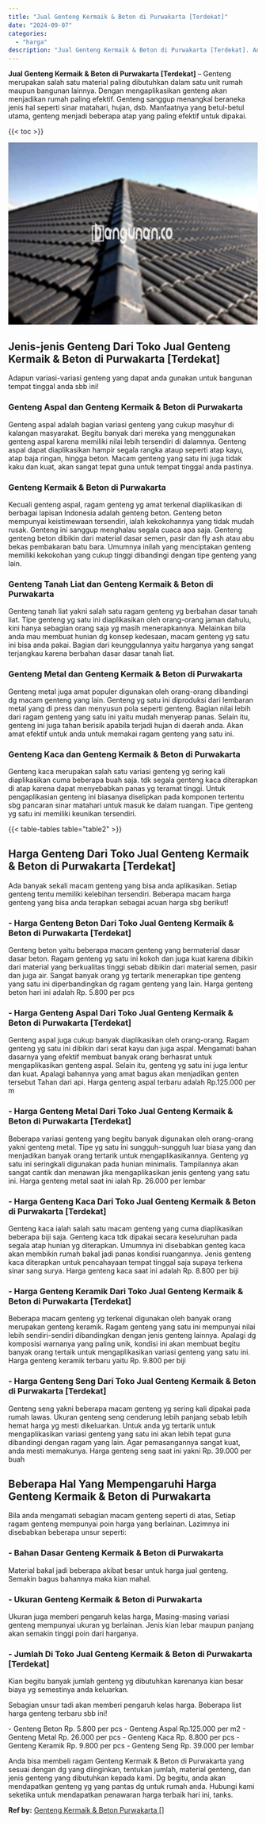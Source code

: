 ```yaml
---
title: "Jual Genteng Kermaik & Beton di Purwakarta [Terdekat]"
date: "2024-09-07"
categories: 
  - "harga"
description: "Jual Genteng Kermaik & Beton di Purwakarta [Terdekat]. Anda bisa membeli ragam Genteng Kermaik & Beton di Purwakarta yang sesuai dengan dg yang diinginkan, t..."
---
```


**Jual Genteng Kermaik & Beton di Purwakarta \[Terdekat\]** – Genteng merupakan salah satu material paling dibutuhkan dalam satu unit rumah maupun bangunan lainnya. Dengan mengaplikasikan genteng akan menjadikan rumah paling efektif. Genteng sanggup menangkal beraneka jenis hal seperti sinar matahari, hujan, dsb. Manfaatnya yang betul-betul utama, genteng menjadi beberapa atap yang paling efektif untuk dipakai.

{{< toc >}}

![Jual Genteng Kermaik & Beton di Purwakarta [Terdekat]](/images/genteng-minimalis-murah25.png)

## Jenis-jenis Genteng Dari Toko Jual Genteng Kermaik & Beton di Purwakarta \[Terdekat\]

Adapun variasi-variasi genteng yang dapat anda gunakan untuk bangunan tempat tinggal anda sbb ini!

### Genteng Aspal dan Genteng Kermaik & Beton di Purwakarta

Genteng aspal adalah bagian variasi genteng yang cukup masyhur di kalangan masyarakat. Begitu banyak dari mereka yang menggunakan genteng aspal karena memiliki nilai lebih tersendiri di dalamnya. Genteng aspal dapat diaplikasikan hampir segala rangka ataup seperti atap kayu, atap baja ringan, hingga beton. Macam genteng yang satu ini juga tidak kaku dan kuat, akan sangat tepat guna untuk tempat tinggal anda pastinya.

### Genteng Kermaik & Beton di Purwakarta

Kecuali genteng aspal, ragam genteng yg amat terkenal diaplikasikan di berbagai lapisan Indonesia adalah genteng beton. Genteng beton mempunyai keistimewaan tersendiri, ialah kekokohannya yang tidak mudah rusak. Genteng ini sanggup menghalau segala cuaca apa saja. Genteng genteng beton dibikin dari material dasar semen, pasir dan fly ash atau abu bekas pembakaran batu bara. Umumnya inilah yang menciptakan genteng memiliki kekokohan yang cukup tinggi dibandingi dengan tipe genteng yang lain.

### Genteng Tanah Liat dan Genteng Kermaik & Beton di Purwakarta

Genteng tanah liat yakni salah satu ragam genteng yg berbahan dasar tanah liat. Tipe genteng yg satu ini diaplikasikan oleh orang-orang jaman dahulu, kini hanya sebagian orang saja yg masih menerapkannya. Melainkan bila anda mau membuat hunian dg konsep kedesaan, macam genteng yg satu ini bisa anda pakai. Bagian dari keunggulannya yaitu harganya yang sangat terjangkau karena berbahan dasar dasar tanah liat.

### Genteng Metal dan Genteng Kermaik & Beton di Purwakarta

Genteng metal juga amat populer digunakan oleh orang-orang dibandingi dg macam genteng yang lain. Genteng yg satu ini diproduksi dari lembaran metal yang di press dan menyusun pola seperti genteng. Bagian nilai lebih dari ragam genteng yang satu ini yaitu mudah menyerap panas. Selain itu, genteng ini juga tahan berisik apabila terjadi hujan di daerah anda. Akan amat efektif untuk anda untuk memakai ragam genteng yang satu ini.

### Genteng Kaca dan Genteng Kermaik & Beton di Purwakarta

Genteng kaca merupakan salah satu variasi genteng yg sering kali diaplikasikan cuma beberapa buah saja. tdk segala genteng kaca diterapkan di atap karena dapat menyebabkan panas yg teramat tinggi. Untuk pengaplikasian genteng ini biasanya diselipkan pada komponen tertentu sbg pancaran sinar matahari untuk masuk ke dalam ruangan. Tipe genteng yg satu ini memiliki keunikan tersendiri.

{{< table-tables table="table2" >}}

## Harga Genteng Dari Toko Jual Genteng Kermaik & Beton di Purwakarta \[Terdekat\]

Ada banyak sekali macam genteng yang bisa anda aplikasikan. Setiap genteng tentu memiliki kelebihan tersendiri. Beberapa macam harga genteng yang bisa anda terapkan sebagai acuan harga sbg berikut!

### \- Harga Genteng Beton Dari Toko Jual Genteng Kermaik & Beton di Purwakarta \[Terdekat\]

Genteng beton yaitu beberapa macam genteng yang bermaterial dasar dasar beton. Ragam genteng yg satu ini kokoh dan juga kuat karena dibikin dari material yang berkualitas tinggi sebab dibikin dari material semen, pasir dan juga air. Sangat banyak orang yg tertarik menerapkan tipe genteng yang satu ini diperbandingkan dg ragam genteng yang lain. Harga genteng beton hari ini adalah Rp. 5.800 per pcs

### \- Harga Genteng Aspal Dari Toko Jual Genteng Kermaik & Beton di Purwakarta \[Terdekat\]

Genteng aspal juga cukup banyak diaplikasikan oleh orang-orang. Ragam genteng yg satu ini dibikin dari serat kayu dan juga aspal. Mengamati bahan dasarnya yang efektif membuat banyak orang berhasrat untuk mengaplikasikan genteng aspal. Selain itu, genteng yg satu ini juga lentur dan kuat. Apalagi bahannya yang amat bagus akan menjadikan genten tersebut Tahan dari api. Harga genteng aspal terbaru adalah Rp.125.000 per m

### \- Harga Genteng Metal Dari Toko Jual Genteng Kermaik & Beton di Purwakarta \[Terdekat\]

Beberapa variasi genteng yang begitu banyak digunakan oleh orang-orang yakni genteng metal. Tipe yg satu ini sungguh-sungguh luar biasa yang dan menjadikan banyak orang tertarik untuk mengaplikasikannya. Genteng yg satu ini seringkali digunakan pada hunian minimalis. Tampilannya akan sangat cantik dan menawan jika mengaplikasikan jenis genteng yang satu ini. Harga genteng metal saat ini ialah Rp. 26.000 per lembar

### \- Harga Genteng Kaca Dari Toko Jual Genteng Kermaik & Beton di Purwakarta \[Terdekat\]

Genteng kaca ialah salah satu macam genteng yang cuma diaplikasikan beberapa biji saja. Genteng kaca tdk dipakai secara keseluruhan pada segala atap hunian yg diterapkan. Umumnya ini disebabkan genteg kaca akan membikin rumah bakal jadi panas kondisi ruangannya. Jenis genteng kaca diterapkan untuk pencahayaan tempat tinggal saja supaya terkena sinar sang surya. Harga genteng kaca saat ini adalah Rp. 8.800 per biji

### \- Harga Genteng Keramik Dari Toko Jual Genteng Kermaik & Beton di Purwakarta \[Terdekat\]

Beberapa macam genteng yg terkenal digunakan oleh banyak orang merupakan genteng keramik. Ragam genteng yang satu ini mempunyai nilai lebih sendiri-sendiri dibandingkan dengan jenis genteng lainnya. Apalagi dg komposisi warnanya yang paling unik, kondisi ini akan membuat begitu banyak orang tertaik untuk mengaplikasikan variasi genteng yang satu ini. Harga genteng keramik terbaru yaitu Rp. 9.800 per biji

### \- Harga Genteng Seng Dari Toko Jual Genteng Kermaik & Beton di Purwakarta \[Terdekat\]

Genteng seng yakni beberapa macam genteng yg sering kali dipakai pada rumah lawas. Ukuran genteng seng cenderung lebih panjang sebab lebih hemat harga yg mesti dikeluarkan. Untuk anda yg tertarik untuk mengaplikasikan variasi genteng yang satu ini akan lebih tepat guna dibandingi dengan ragam yang lain. Agar pemasangannya sangat kuat, anda mesti memakunya. Harga genteng seng saat ini yakni Rp. 39.000 per buah

## Beberapa Hal Yang Mempengaruhi Harga Genteng Kermaik & Beton di Purwakarta

Bila anda mengamati sebagian macam genteng seperti di atas, Setiap ragam genteng mempunyai poin harga yang berlainan. Lazimnya ini disebabkan beberapa unsur seperti:

### \- Bahan Dasar Genteng Kermaik & Beton di Purwakarta

Material bakal jadi beberapa akibat besar untuk harga jual genteng. Semakin bagus bahannya maka kian mahal.

### \- Ukuran Genteng Kermaik & Beton di Purwakarta

Ukuran juga memberi pengaruh kelas harga, Masing-masing variasi genteng mempunyai ukuran yg berlainan. Jenis kian lebar maupun panjang akan semakin tinggi poin dari harganya.

### \- Jumlah Di Toko Jual Genteng Kermaik & Beton di Purwakarta \[Terdekat\]

Kian begitu banyak jumlah genteng yg dibutuhkan karenanya kian besar biaya yg semestinya anda keluarkan.

Sebagian unsur tadi akan memberi pengaruh kelas harga. Beberapa list harga genteng terbaru sbb ini!

\- Genteng Beton Rp. 5.800 per pcs - Genteng Aspal Rp.125.000 per m2 - Genteng Metal Rp. 26.000 per pcs - Genteng Kaca Rp. 8.800 per pcs - Genteng Keramik Rp. 9.800 per pcs - Genteng Seng Rp. 39.000 per lembar

Anda bisa membeli ragam Genteng Kermaik & Beton di Purwakarta yang sesuai dengan dg yang diinginkan, tentukan jumlah, material genteng, dan jenis genteng yang dibutuhkan kepada kami. Dg begitu, anda akan mendapatkan genteng yg yang pantas dg untuk rumah anda. Hubungi kami seketika untuk mendapatkan penawaran harga terbaik hari ini, tanks.

**Ref by:**  [Genteng Kermaik & Beton  Purwakarta []](https://id.wikipedia.org/wiki/Genteng)
